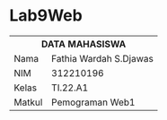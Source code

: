 # Lab9Web
<table>
  <tr>
    <th colspan="2">DATA MAHASISWA</th>
  </tr>
  <tr>
    <td>Nama</td>
    <td> Fathia Wardah S.Djawas </td>
  </tr>
  <tr>
    <td>NIM</td>
    <td>312210196</td>
  </tr>
  <tr>
    <td>Kelas</td>
    <td>TI.22.A1</td>
  </tr>
  <tr>
    <td>Matkul</td>  
    <td>Pemograman Web1 </td>
    </tr> 
    </table>
    
